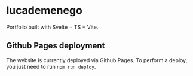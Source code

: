 # lucademenego

Portfolio built with Svelte + TS + Vite.

## Github Pages deployment
The website is currently deployed via Github Pages. To perform a deploy, you just need to run `npm run deploy`.